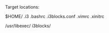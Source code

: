 Target locations:

$HOME/
    .i3
    .bashrc
    .i3blocks.conf
    .vimrc
    .xinitrc

/usr/libexec/
    i3blocks/
